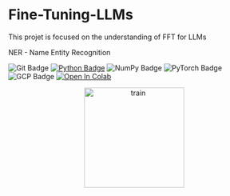 # Fine-Tuning-LLMs
This projet is focused on the understanding of FFT for LLMs

NER - Name Entity Recognition

![Git Badge](https://img.shields.io/badge/-Git-blue?style=flat&logo=Git&logoColor=white)
[![Python Badge](https://img.shields.io/badge/-Python-blue?style=flat&logo=Python&logoColor=white)](https://www.python.org)
![NumPy Badge](https://img.shields.io/badge/-NumPy-blue?style=flat&logo=NumPy&logoColor=white)
![PyTorch Badge](https://img.shields.io/badge/-PyTorch-blue?style=flat&logo=PyTorch&logoColor=white)
![GCP Badge](https://img.shields.io/badge/-GCP-blue?style=flat&logo=googlecloud&logoColor=white)
[![Open In Colab](https://colab.research.google.com/assets/colab-badge.svg)](https://colab.research.google.com/drive/1FXRLuExHk9YJD1QhShWWO1qM-LYmWJhq?usp=sharing)


<p align="center">
  <img src="images/attention_research.jpg" alt="train" width="200"/>
</p>
